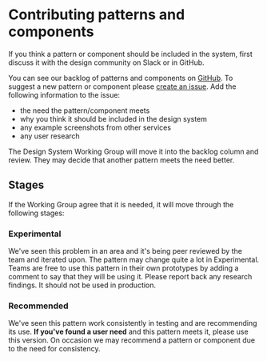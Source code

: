 # Contributing patterns and components

If you think a pattern or component should be included in the system, first discuss it with the design community on Slack or in GitHub.

You can see our backlog of patterns and components on [GitHub](https://github.com/UKHomeOffice/home-office-digital-patterns/projects/1). To suggest a new pattern or component please [create an issue](https://github.com/UKHomeOffice/home-office-digital-patterns/issues). Add the following information to the issue:

*   the need the pattern/component meets
*   why you think it should be included in the design system
*   any example screenshots from other services
*   any user research

The Design System Working Group will move it into the backlog column and review. They may decide that another pattern meets the need better.

## Stages

If the Working Group agree that it is needed, it will move through the following stages:

### Experimental

We've seen this problem in an area and it's being peer reviewed by the team and iterated upon. The pattern may change quite a lot in Experimental. Teams are free to use this pattern in their own prototypes by adding a comment to say that they will be using it. Please report back any research findings. It should not be used in production.

### Recommended

We've seen this pattern work consistently in testing and are recommending its use. **If you've found a user need** and this pattern meets it, please use this version. On occasion we may recommend a pattern or component due to the need for consistency.
